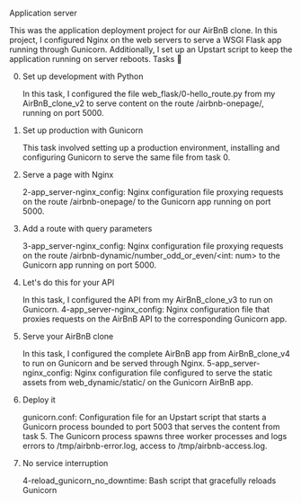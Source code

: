 Application server

This was the application deployment project for our AirBnB clone. In this project, I configured Nginx on the web servers to serve a WSGI Flask app running through Gunicorn. Additionally, I set up an Upstart script to keep the application running on server reboots.
Tasks 📃

0. Set up development with Python

    In this task, I configured the file web_flask/0-hello_route.py from my AirBnB_clone_v2 to serve content on the route /airbnb-onepage/, running on port 5000.

1. Set up production with Gunicorn

    This task involved setting up a production environment, installing and configuring Gunicorn to serve the same file from task 0.

2. Serve a page with Nginx

    2-app_server-nginx_config: Nginx configuration file proxying requests on the route /airbnb-onepage/ to the Gunicorn app running on port 5000.

3. Add a route with query parameters

    3-app_server-nginx_config: Nginx configuration file proxying requests on the route /airbnb-dynamic/number_odd_or_even/<int: num> to the Gunicorn app running on port 5000.

4. Let's do this for your API

    In this task, I configured the API from my AirBnB_clone_v3 to run on Gunicorn.
    4-app_server-nginx_config: Nginx configuration file that proxies requests on the AirBnB API to the corresponding Gunicorn app.

5. Serve your AirBnB clone

    In this task, I configured the complete AirBnB app from AirBnB_clone_v4 to run on Gunicorn and be served through Nginx.
    5-app_server-nginx_config: Nginx configuration file configured to serve the static assets from web_dynamic/static/ on the Gunicorn AirBnB app.

6. Deploy it

    gunicorn.conf: Configuration file for an Upstart script that starts a Gunicorn process bounded to port 5003 that serves the content from task 5.
    The Gunicorn process spawns three worker processes and logs errors to /tmp/airbnb-error.log, access to /tmp/airbnb-access.log.

7. No service interruption

    4-reload_gunicorn_no_downtime: Bash script that gracefully reloads Gunicorn
